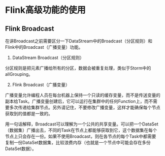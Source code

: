 # Flink高级功能的使用

## Flink Broadcast

在讲Broadcast之前需要区分一下DataStream中的Broadcast（分区规则）和Flink中的Broadcast（广播变量）功能。

1. DataStream Broadcast（分区规则）

分区规则是把元素广播给所有的分区，数据会被重复处理，类似于Storm中的allGrouping。

2. Flink Broadcast（广播变量）

广播变量允许编程人员在每台机器上保持一个只读的缓存变量，而不是传送变量的副本给Task。广播变量创建后，它可以运行在集群中的任何Function上，而不需要多次传递给集群节点。另外请记住，不要修改广播变量，这样才能确保每个节点获取到的值都是一致的。

用一句话解释，Broadcast可以理解为一个公共的共享变量。可以把一个DataSet（数据集）广播出去，不同的Task在节点上都能够获取到它，这个数据集在每个节点上只会存在一份。如果不使用Broadcast，则在各节点的每个Task中都需要复制一份DataSet数据集，比较浪费内存（也就是一个节点中可能会存在多份DataSet数据）。

